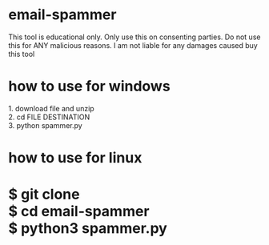 # email-spammer
This tool is educational only. Only use this on consenting parties. Do not use this for ANY malicious reasons. I am not liable for any damages caused buy this tool

<h1> how to use for windows </h1>
<p> 1. download file and unzip
<br>
2. cd FILE DESTINATION
<br>
3. python spammer.py
</p>
<h1> how to use for linux <h1>
  
<p>$ git clone
<br>
$ cd email-spammer
<br>
$ python3 spammer.py
</p>
